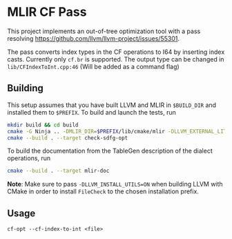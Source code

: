 # MLIR CF Pass
This project implements an out-of-tree optimization tool with a pass resolving 
https://github.com/llvm/llvm-project/issues/55301.

The pass converts index types in the CF operations to I64 by inserting index casts.
Currently only `cf.br` is supported.
The output type can be changed in `lib/CFIndexToInt.cpp:46` (Will be added as a command flag)

## Building

This setup assumes that you have built LLVM and MLIR in `$BUILD_DIR` and installed them to `$PREFIX`. To build and launch the tests, run
```sh
mkdir build && cd build
cmake -G Ninja .. -DMLIR_DIR=$PREFIX/lib/cmake/mlir -DLLVM_EXTERNAL_LIT=$BUILD_DIR/bin/llvm-lit
cmake --build . --target check-sdfg-opt
```
To build the documentation from the TableGen description of the dialect operations, run
```sh
cmake --build . --target mlir-doc
```
**Note**: Make sure to pass `-DLLVM_INSTALL_UTILS=ON` when building LLVM with CMake in order to install `FileCheck` to the chosen installation prefix.

## Usage
`cf-opt --cf-index-to-int <file>`
